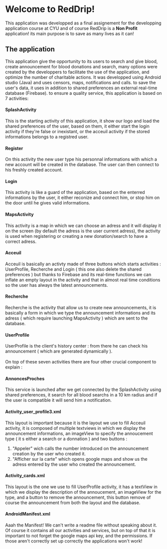 # Welcome to RedDrip!

This application was developped as a final assignement for the developping application course at CYU and of course RedDrip is a **Non Profit** application! its main purpose is to save as many lives as it can!

## The application

This application give the opportunity to its users to search and give blood, create announcement for blood donations and search, many options were created by the developpers to facilitate the use of the application, and optimize the number of charitable actions. It was developped using Android studio (Java) and uses censors, maps, notifications and calls. to save the user's data, it uses in addition to shared preferences  an external real-time database (Firebase). to ensure a quality service, this application is based on 7 activities:


#### SplashActivity

This is the starting activity of this application, it show our logo and load the shared preferences of the user, based on them, it either start the login activity if they're false or inexistant, or the acceuil activity if the stored informations belongs to a registred user.
 
#### Register

On this activity the new user type his personnal informations with which a new account will be created in the database. The user can then connect to his freshly created account.  

#### Login

This activity is like a guard of the application, based on the enterred informations by the user, it either reconize and connect him, or stop him on the door until he gives valid informations. 

#### MapsActivity

This activity is a map in which we can choose an adress and it will display it on the screen (by default the adress is the user current adress), the activity is used when registering or creating a new donation/search to have a correct adress.

#### Acceuil

Acceuil is basically an activty made of three buttons which starts activities : UserProfile, Recherche and Login ( this one also delete the shared preferences ) but thanks to Firebase and its real-time functions we can inflate an empty layout in the activity and that in almost real time conditions so the user has always the latest announcements.

#### Recherche

Recherche is the activity that allow us to create new announcements, it is basically a form in which we type the announcement informations and its adress ( which require launching MapsActivity ) which are sent to the database.

#### UserProfile

UserProfile is the client's history center : from there he can check his announcement ( which are generated dynamically ).
<br>
<br>
On top of these seven activities there are four other crucial component to explain : 
<br>
#### AnnoncesProches

This service is launched after we get connected by the SplashActivity using shared preferences, it search for all blood searchs in a 10 km radius and if the user is compatible it will send him a notification.

#### Activity_user_profile3.xml

This layout is important because it is the layout we use to fill Acceuil activity, it is composed of multiple textviews in which we display the announcement informations, an imageView to specify the annoucement type ( it s either a search or a donnation ) and two buttons : 
 1. "Appeler" wich calls the number introduced on the announcement creation by the user who created it.
 2. "Afficher sur la carte" which opens google maps and show us the adress entered by the user who created the announcement.

#### Activity_cards.xml

This layout is the one we use to fill UserProfile activity, it has a textView in which we display the description of the annoucement, an imageView for the type, and a button to remove the announcement, this button remove of course the announcement from both the layout and the database.

#### AndroidManifest.xml

Aaah the Manifest!  We can't write a readme file without speaking about it.  Of course it contains all our activities and services, but on top of that it is important to not forget the google maps api key, and the permissions.
If those aren't correctly set up correctly the applications won't work!

